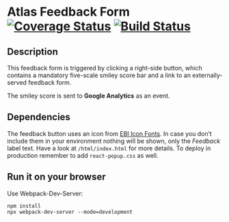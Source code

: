 # Atlas Feedback Form [![Coverage Status](https://coveralls.io/repos/github/ebi-gene-expression-group/atlas-smileys-feedback-form/badge.svg?branch=master)](https://coveralls.io/github/ebi-gene-expression-group/atlas-smileys-feedback-form?branch=master) [![Build Status](https://travis-ci.org/ebi-gene-expression-group/atlas-smileys-feedback-form.svg?branch=master)](https://travis-ci.org/ebi-gene-expression-group/atlas-smileys-feedback-form)

## Description
This feedback form is triggered by clicking a right-side button, which contains a mandatory five-scale smiley score bar
and a link to an externally-served feedback form.

The smiley score is sent to **Google Analytics** as an event.


## Dependencies
The feedback button uses an icon from [EBI Icon Fonts](https://www.ebi.ac.uk/style-lab/general/fonts/v1.3/). In case
you don’t include them in your environment nothing will be shown, only the *Feedback* label text. Have a look at
`/html/index.html` for more details. To deploy in production remember to add `react-popup.css` as well.


## Run it on your browser
Use Webpack-Dev-Server:
```
npm install
npx webpack-dev-server --mode=development
```
